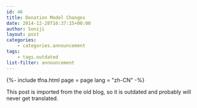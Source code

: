 ```yaml
---
id: 46
title: Donation Model Changes
date: 2014-12-28T16:37:15+00:00
author: Soniji
layout: post
categories: 
    - categories.announcement
tags:
    - tags.outdated
list-filter: announcement
---
```

{%- include tfna.html page = page lang = "zh-CN" -%}
  
This post is imported from the old blog, so it is outdated and probably will never get translated.